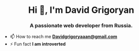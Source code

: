 <h1 align="center">Hi 👋, I'm David Grigoryan</h1>
<h3 align="center">A passionate web developer from Russia.</h3>

- 📫 How to reach me **Davidgrigoryaaan@gmail.com**
- ⚡ Fun fact **I am introverted**
